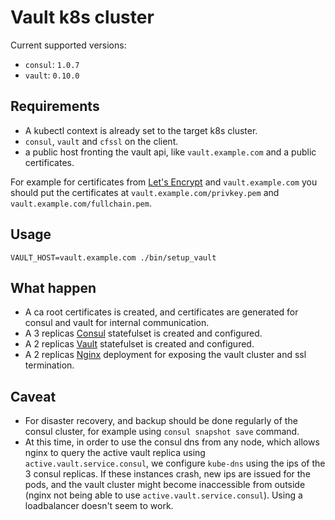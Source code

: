 # Vault k8s cluster

Current supported versions:

* `consul`: `1.0.7`
* `vault`: `0.10.0`

## Requirements

* A kubectl context is already set to the target k8s cluster.
* `consul`, `vault` and `cfssl` on the client.
* a public host fronting the vault api, like `vault.example.com` and a public certificates.

For example for certificates from [Let's Encrypt](https://letsencrypt.org/) and `vault.example.com`
you should put the certificates at `vault.example.com/privkey.pem` and `vault.example.com/fullchain.pem`.

## Usage

```
VAULT_HOST=vault.example.com ./bin/setup_vault
```

## What happen

* A ca root certificates is created, and certificates are generated for consul and vault for internal
communication.
* A 3 replicas [Consul](https://www.consul.io/) statefulset is created and configured.
* A 2 replicas [Vault](https://www.vaultproject.io/) statefulset is created and configured.
* A 2 replicas [Nginx](https://www.nginx.com/) deployment for exposing the vault cluster and ssl termination.

## Caveat

* For disaster recovery, and backup should be done regularly of the consul cluster, for example using
`consul snapshot save` command.
* At this time, in order to use the consul dns from any node, which allows nginx to query the active vault
replica using `active.vault.service.consul`, we configure `kube-dns` using the ips of the 3 consul replicas.
If these instances crash, new ips are issued for the pods, and the vault cluster might become inaccessible from outside
(nginx not being able to use `active.vault.service.consul`).
Using a loadbalancer doesn't seem to work.
